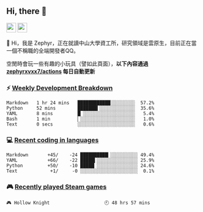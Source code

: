 <!--
**zephyrxvxx7/zephyrxvxx7** is a ✨ _special_ ✨ repository because its `README.md` (this file) appears on your GitHub profile.

Here are some ideas to get you started:

- 🔭 I’m currently working on ...
- 🌱 I’m currently learning ...
- 👯 I’m looking to collaborate on ...
- 🤔 I’m looking for help with ...
- 💬 Ask me about ...
- 📫 How to reach me: ...
- 😄 Pronouns: ...
- ⚡ Fun fact: ...
-->

## Hi, there 👋

<a href="https://www.instagram.com/zephyrxvxx7/"><img src="https://img.shields.io/badge/instagram-3f729b?&style=for-the-badge&logo=instagram&logoColor=white" height=25></a>
<a href="https://zephyrxvxx7.ninja/"><img src="https://img.shields.io/badge/blog-gray?&style=for-the-badge&logo=hexo&logoColor=white" height=25></a>

👋 Hi，我是 Zephyr，正在就讀中山大學資工所，研究領域是雲原生，目前正在當一個不稱職的全端開發者QQ。

空閒時會玩一些有趣的小玩具（譬如此頁面），**以下內容通過 [zephyrxvxx7/actions](https://github.com/zephyrxvxx7/zephyrxvxx7/actions) 每日自動更新**

### ⚡ [Weekly Development Breakdown](https://gist.github.com/zephyrxvxx7/ee1787313f0772b51494d051b5edde7f)

<!-- code_time start -->

```text
Markdown   1 hr 24 mins   ████████████░░░░░░░░░  57.2%
Python     52 mins        ███████▍░░░░░░░░░░░░░  35.6%
YAML       8 mins         █▏░░░░░░░░░░░░░░░░░░░   5.4%
Bash       1 min          ▏░░░░░░░░░░░░░░░░░░░░   1.0%
Text       0 secs         ░░░░░░░░░░░░░░░░░░░░░   0.6%
```

<!-- code_time end -->

### 💻 [Recent coding in languages](https://gist.github.com/zephyrxvxx7/08c5ff0fead26978490fef5d749f43ea)

<!-- code_diff start -->

```text
Markdown       +45/    -24 ██████████▎░░░░░░░░░░ 49.4%
YAML           +66/    -22 █████▍░░░░░░░░░░░░░░░ 25.9%
Python         +50/    -10 █████▏░░░░░░░░░░░░░░░ 24.6%
Text            +1/     -0 ░░░░░░░░░░░░░░░░░░░░░  0.1%
```

<!-- code_diff end -->

### 🎮 [Recently played Steam games](https://gist.github.com/zephyrxvxx7/f77b8978877f959b69d84723c43a4a64)

<!-- steam_time start -->

```text
🎮 Hollow Knight                    🕘 48 hrs 57 mins
```

<!-- steam_time end -->
